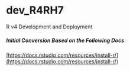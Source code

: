 # dev_R4RH7
R v4 Development and Deployment

##### Initial Conversion Based on the Following Docs
[https://docs.rstudio.com/resources/install-r/](https://docs.rstudio.com/resources/install-r/) <br/>
